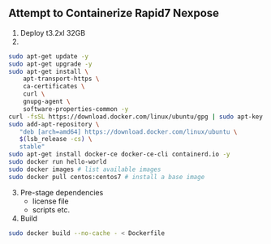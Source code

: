 ## Attempt to Containerize Rapid7 Nexpose
1. Deploy t3.2xl 32GB
2. 
```bash
sudo apt-get update -y
sudo apt-get upgrade -y
sudo apt-get install \
    apt-transport-https \
    ca-certificates \
    curl \
    gnupg-agent \
    software-properties-common -y
curl -fsSL https://download.docker.com/linux/ubuntu/gpg | sudo apt-key add -
sudo add-apt-repository \
   "deb [arch=amd64] https://download.docker.com/linux/ubuntu \
   $(lsb_release -cs) \
   stable"
sudo apt-get install docker-ce docker-ce-cli containerd.io -y
sudo docker run hello-world
sudo docker images # list available images
sudo docker pull centos:centos7 # install a base image
```
3. Pre-stage dependencies
    - license file
    - scripts etc.
4. Build
```bash
sudo docker build --no-cache - < Dockerfile
```